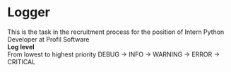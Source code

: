 # Logger
This is the task in the recruitment process for the position of Intern Python Developer at Profil Software <br />
<b>Log level</b><br>
From lowest to highest priority
DEBUG -> INFO -> WARNING -> ERROR -> CRITICAL
